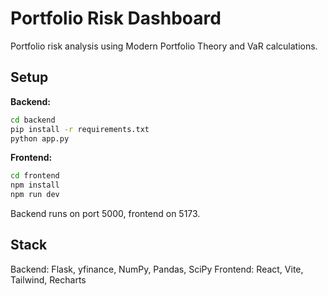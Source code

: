 # Portfolio Risk Dashboard

Portfolio risk analysis using Modern Portfolio Theory and VaR calculations.

## Setup

**Backend:**
```bash
cd backend
pip install -r requirements.txt
python app.py
```

**Frontend:**
```bash
cd frontend
npm install
npm run dev
```

Backend runs on port 5000, frontend on 5173.

## Stack

Backend: Flask, yfinance, NumPy, Pandas, SciPy
Frontend: React, Vite, Tailwind, Recharts
